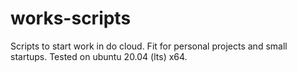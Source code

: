 # works-scripts
Scripts to start work in do cloud. Fit for personal projects and small startups.
Tested on ubuntu 20.04 (lts) x64.
